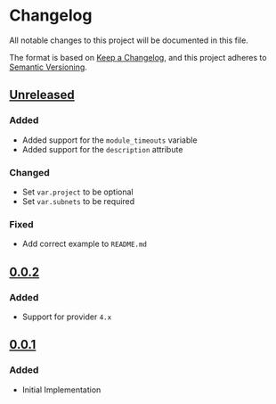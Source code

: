 # Changelog

All notable changes to this project will be documented in this file.

The format is based on [Keep a Changelog](https://keepachangelog.com/en/1.0.0/),
and this project adheres to [Semantic Versioning](https://semver.org/spec/v2.0.0.html).

## [Unreleased]

### Added

- Added support for the `module_timeouts` variable
- Added support for the `description` attribute

### Changed

- Set `var.project` to be optional
- Set `var.subnets` to be required

### Fixed

- Add correct example to `README.md`

## [0.0.2]

### Added

- Support for provider `4.x`

## [0.0.1]

### Added

- Initial Implementation

[unreleased]: https://github.com/mineiros-io/terraform-google-network-subnet/compare/v0.0.2...HEAD
[0.0.2]: https://github.com/mineiros-io/terraform-google-network-subnet/compare/v0.0.1...v0.0.2
[0.0.1]: https://github.com/mineiros-io/terraform-google-network-subnet/releases/tag/v0.0.1
